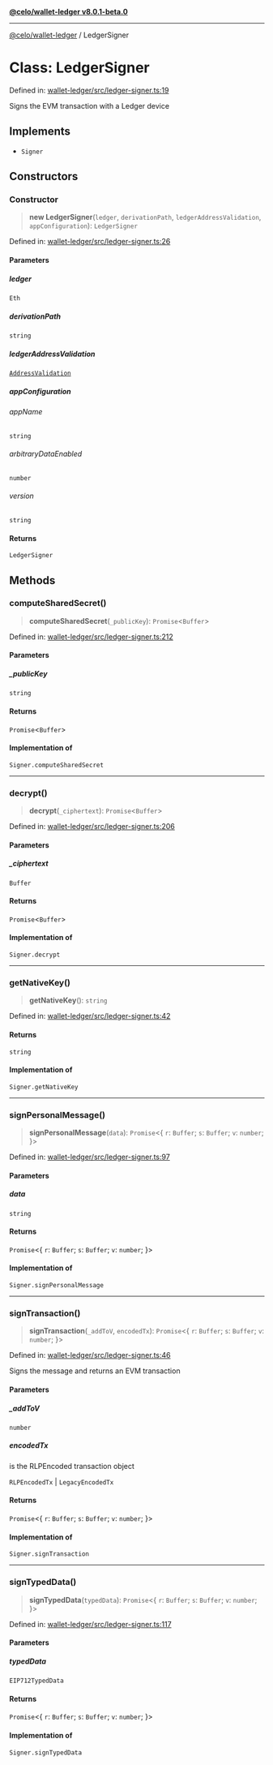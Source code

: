 [**@celo/wallet-ledger v8.0.1-beta.0**](../README.md)

***

[@celo/wallet-ledger](../README.md) / LedgerSigner

# Class: LedgerSigner

Defined in: [wallet-ledger/src/ledger-signer.ts:19](https://github.com/celo-org/developer-tooling/blob/master/packages/sdk/wallets/wallet-ledger/src/ledger-signer.ts#L19)

Signs the EVM transaction with a Ledger device

## Implements

- `Signer`

## Constructors

### Constructor

> **new LedgerSigner**(`ledger`, `derivationPath`, `ledgerAddressValidation`, `appConfiguration`): `LedgerSigner`

Defined in: [wallet-ledger/src/ledger-signer.ts:26](https://github.com/celo-org/developer-tooling/blob/master/packages/sdk/wallets/wallet-ledger/src/ledger-signer.ts#L26)

#### Parameters

##### ledger

`Eth`

##### derivationPath

`string`

##### ledgerAddressValidation

[`AddressValidation`](../enumerations/AddressValidation.md)

##### appConfiguration

###### appName

`string`

###### arbitraryDataEnabled

`number`

###### version

`string`

#### Returns

`LedgerSigner`

## Methods

### computeSharedSecret()

> **computeSharedSecret**(`_publicKey`): `Promise`\<`Buffer`\>

Defined in: [wallet-ledger/src/ledger-signer.ts:212](https://github.com/celo-org/developer-tooling/blob/master/packages/sdk/wallets/wallet-ledger/src/ledger-signer.ts#L212)

#### Parameters

##### \_publicKey

`string`

#### Returns

`Promise`\<`Buffer`\>

#### Implementation of

`Signer.computeSharedSecret`

***

### decrypt()

> **decrypt**(`_ciphertext`): `Promise`\<`Buffer`\>

Defined in: [wallet-ledger/src/ledger-signer.ts:206](https://github.com/celo-org/developer-tooling/blob/master/packages/sdk/wallets/wallet-ledger/src/ledger-signer.ts#L206)

#### Parameters

##### \_ciphertext

`Buffer`

#### Returns

`Promise`\<`Buffer`\>

#### Implementation of

`Signer.decrypt`

***

### getNativeKey()

> **getNativeKey**(): `string`

Defined in: [wallet-ledger/src/ledger-signer.ts:42](https://github.com/celo-org/developer-tooling/blob/master/packages/sdk/wallets/wallet-ledger/src/ledger-signer.ts#L42)

#### Returns

`string`

#### Implementation of

`Signer.getNativeKey`

***

### signPersonalMessage()

> **signPersonalMessage**(`data`): `Promise`\<\{ `r`: `Buffer`; `s`: `Buffer`; `v`: `number`; \}\>

Defined in: [wallet-ledger/src/ledger-signer.ts:97](https://github.com/celo-org/developer-tooling/blob/master/packages/sdk/wallets/wallet-ledger/src/ledger-signer.ts#L97)

#### Parameters

##### data

`string`

#### Returns

`Promise`\<\{ `r`: `Buffer`; `s`: `Buffer`; `v`: `number`; \}\>

#### Implementation of

`Signer.signPersonalMessage`

***

### signTransaction()

> **signTransaction**(`_addToV`, `encodedTx`): `Promise`\<\{ `r`: `Buffer`; `s`: `Buffer`; `v`: `number`; \}\>

Defined in: [wallet-ledger/src/ledger-signer.ts:46](https://github.com/celo-org/developer-tooling/blob/master/packages/sdk/wallets/wallet-ledger/src/ledger-signer.ts#L46)

Signs the message and returns an EVM transaction

#### Parameters

##### \_addToV

`number`

##### encodedTx

is the RLPEncoded transaction object

`RLPEncodedTx` | `LegacyEncodedTx`

#### Returns

`Promise`\<\{ `r`: `Buffer`; `s`: `Buffer`; `v`: `number`; \}\>

#### Implementation of

`Signer.signTransaction`

***

### signTypedData()

> **signTypedData**(`typedData`): `Promise`\<\{ `r`: `Buffer`; `s`: `Buffer`; `v`: `number`; \}\>

Defined in: [wallet-ledger/src/ledger-signer.ts:117](https://github.com/celo-org/developer-tooling/blob/master/packages/sdk/wallets/wallet-ledger/src/ledger-signer.ts#L117)

#### Parameters

##### typedData

`EIP712TypedData`

#### Returns

`Promise`\<\{ `r`: `Buffer`; `s`: `Buffer`; `v`: `number`; \}\>

#### Implementation of

`Signer.signTypedData`
